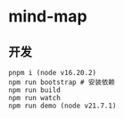 # mind-map

## 开发
```
pnpm i (node v16.20.2)
npm run bootstrap # 安装依赖 
npm run build
npm run watch
npm run demo (node v21.7.1)
```
